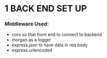 # 1 BACK END SET UP

### Middleware Used: ###

* cors so that front end to connect to backend 
* morgan as a logger
* express.json to have data in req.body
* express.urlencoded 

            
